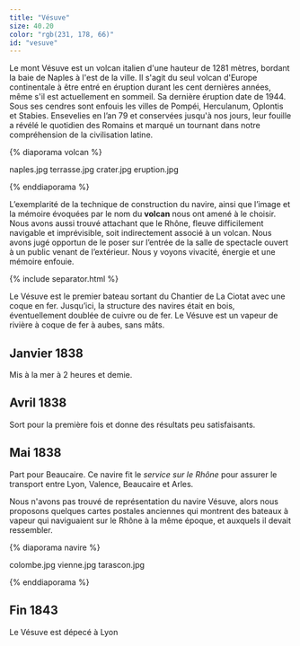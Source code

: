 ```yaml
---
title: "Vésuve"
size: 40.20
color: "rgb(231, 178, 66)"
id: "vesuve"
---
```


Le mont Vésuve est un volcan italien d'une hauteur de 1281 mètres, bordant la baie de Naples à l'est de la ville. Il s'agit du seul volcan d'Europe continentale à être entré en éruption durant les cent dernières années, même s'il est actuellement en sommeil. Sa dernière éruption date de 1944. Sous ses cendres sont enfouis les villes de Pompéi, Herculanum, Oplontis et Stabies. Ensevelies en l’an 79 et conservées jusqu'à nos jours, leur fouille a révélé le quotidien des Romains et marqué un tournant dans notre compréhension de la civilisation latine.

{% diaporama volcan %}

naples.jpg
terrasse.jpg
crater.jpg
eruption.jpg

{% enddiaporama %}

L’exemplarité de la technique de construction du navire, ainsi que l’image et la mémoire évoquées par le nom du **volcan** nous ont amené à le choisir. Nous avons aussi trouvé attachant que le Rhône, fleuve difficilement navigable et imprévisible, soit indirectement associé à un volcan.
Nous avons jugé opportun de le poser sur l’entrée de la salle de spectacle ouvert à un public venant de l’extérieur. Nous y voyons vivacité, énergie et une mémoire enfouie.

{% include separator.html %}

Le Vésuve est le premier bateau sortant du Chantier de La Ciotat avec une coque en fer. Jusqu’ici, la structure des navires était en bois, éventuellement doublée de cuivre ou de fer. Le Vésuve est un vapeur de rivière à coque de fer à aubes, sans mâts.


Janvier 1838
----------

Mis à la mer à 2 heures et demie.


Avril 1838
--------

Sort pour la première fois et donne des résultats peu satisfaisants.


Mai 1838
--------------

Part pour Beaucaire.
Ce navire fit le _service sur le Rhône_ pour assurer le transport entre Lyon, Valence, Beaucaire et Arles.

Nous n'avons pas trouvé de représentation du navire Vésuve, alors nous proposons quelques cartes postales anciennes qui montrent des bateaux à vapeur qui naviguaient sur le Rhône à la même époque, et auxquels il devait ressembler.

{% diaporama navire %}

colombe.jpg
vienne.jpg
tarascon.jpg

{% enddiaporama %}


Fin 1843
---------

Le Vésuve est dépecé à Lyon


